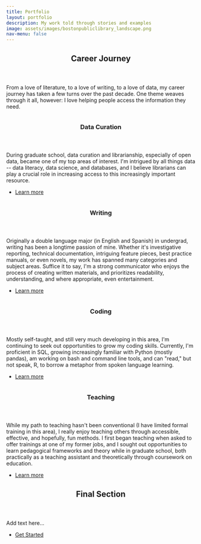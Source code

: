 ```yaml
---
title: Portfolio
layout: portfolio
description: My work told through stories and examples
image: assets/images/bostonpubliclibrary_landscape.png
nav-menu: false
---
```


<!-- Main -->
<div id="main">

<!-- One -->
<section id="one">
	<div class="inner">
		<header class="major">
			<h2>Career Journey</h2>
		</header>
		<p>From a love of literature, to a love of writing, to a love of data, my career journey has taken a few turns over the past decade. One theme weaves through it all, however: I love helping people access the information they need.</p>
	</div>
</section>

<!-- Two -->
<section id="two" class="spotlights">
	<section>
		<a href="generic.html" class="image">
			<img src="{% link assets/images/pic08.jpg %}" alt="" data-position="center center" />
		</a>
		<div class="content">
			<div class="inner">
				<header class="major">
					<h3>Data Curation</h3>
				</header>
				<p>During graduate school, data curation and librarianship, especially of open data, became one of my top areas of interest. I'm intrigued by all things data -- data literacy, data science, and databases, and I believe librarians can play a crucial role in increasing access to this increasingly important resource.</p>
				<ul class="actions">
					<li><a href="generic.html" class="button">Learn more</a></li>
				</ul>
			</div>
		</div>
	</section>
	<section>
		<a href="generic.html" class="image">
			<img src="{% link assets/images/pic09.jpg %}" alt="" data-position="top center" />
		</a>
		<div class="content">
			<div class="inner">
				<header class="major">
					<h3>Writing</h3>
				</header>
				<p>Originally a double language major (in English and Spanish) in undergrad, writing has been a longtime passion of mine. Whether it's investigative reporting, technical documentation, intriguing feature pieces, best practice manuals, or even novels, my work has spanned many categories and subject areas. Suffice it to say, I'm a strong communicator who enjoys the process of creating written materials, and prioritizes readability, understanding, and where appropriate, even entertainment.</p>
				<ul class="actions">
					<li><a href="generic.html" class="button">Learn more</a></li>
				</ul>
			</div>
		</div>
	</section>
	<section>
		<a href="generic.html" class="image">
			<img src="{% link assets/images/pic10.jpg %}" alt="" data-position="25% 25%" />
		</a>
		<div class="content">
			<div class="inner">
				<header class="major">
					<h3>Coding</h3>
				</header>
				<p>Mostly self-taught, and still very much developing in this area, I'm continuing to seek out opportunities to grow my coding skills. Currently, I'm proficient in SQL, growing increasingly familiar with Python (mostly pandas), am working on bash and command line tools, and can "read," but not speak, R, to borrow a metaphor from spoken language learning. </p>
				<ul class="actions">
					<li><a href="generic.html" class="button">Learn more</a></li>
				</ul>
			</div>
		</div>
	</section>
	<section>
		<a href="generic.html" class="image">
			<img src="{% link assets/images/pic09.jpg %}" alt="" data-position="top center" />
		</a>
		<div class="content">
			<div class="inner">
				<header class="major">
					<h3>Teaching</h3>
				</header>
				<p>While my path to teaching hasn't been conventional (I have limited formal training in this area), I really enjoy teaching others through accessible, effective, and hopefully, fun methods. I first began teaching when asked to offer trainings at one of my former jobs, and I sought out opportunities to learn pedagogical frameworks and theory while in graduate school, both practically as a teaching assistant and theoretically through coursework on education.</p>
				<ul class="actions">
					<li><a href="generic.html" class="button">Learn more</a></li>
				</ul>
			</div>
		</div>
	</section>
</section>

<!-- Three -->
<section id="three">
	<div class="inner">
		<header class="major">
			<h2>Final Section</h2>
		</header>
		<p>Add text here...</p>
		<ul class="actions">
			<li><a href="generic.html" class="button next">Get Started</a></li>
		</ul>
	</div>
</section>

</div>
